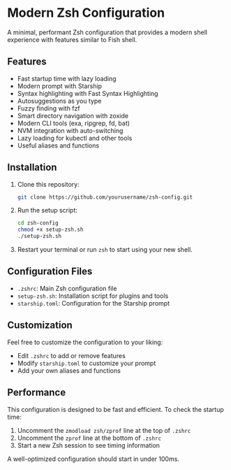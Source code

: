 # Modern Zsh Configuration

A minimal, performant Zsh configuration that provides a modern shell experience with features similar to Fish shell.

## Features

- Fast startup time with lazy loading
- Modern prompt with Starship
- Syntax highlighting with Fast Syntax Highlighting
- Autosuggestions as you type
- Fuzzy finding with fzf
- Smart directory navigation with zoxide
- Modern CLI tools (exa, ripgrep, fd, bat)
- NVM integration with auto-switching
- Lazy loading for kubectl and other tools
- Useful aliases and functions

## Installation

1. Clone this repository:
   ```bash
   git clone https://github.com/yourusername/zsh-config.git
   ```

2. Run the setup script:
   ```bash
   cd zsh-config
   chmod +x setup-zsh.sh
   ./setup-zsh.sh
   ```

3. Restart your terminal or run `zsh` to start using your new shell.

## Configuration Files

- `.zshrc`: Main Zsh configuration file
- `setup-zsh.sh`: Installation script for plugins and tools
- `starship.toml`: Configuration for the Starship prompt

## Customization

Feel free to customize the configuration to your liking:

- Edit `.zshrc` to add or remove features
- Modify `starship.toml` to customize your prompt
- Add your own aliases and functions

## Performance

This configuration is designed to be fast and efficient. To check the startup time:

1. Uncomment the `zmodload zsh/zprof` line at the top of `.zshrc`
2. Uncomment the `zprof` line at the bottom of `.zshrc`
3. Start a new Zsh session to see timing information

A well-optimized configuration should start in under 100ms.
